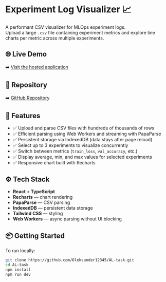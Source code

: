# Experiment Log Visualizer 📈

A performant CSV visualizer for MLOps experiment logs.  
Upload a large `.csv` file containing experiment metrics and explore line charts per metric across multiple experiments.

## 🌐 Live Demo

➡️ [Visit the hosted application](https://al-task.vercel.app/)

## 📂 Repository

➡️ [GitHub Repository](https://github.com/Oleksander12345/AL-task)

## 🧩 Features

- ✅ Upload and parse CSV files with hundreds of thousands of rows
- ✅ Efficient parsing using Web Workers and streaming with PapaParse
- ✅ Persistent storage via IndexedDB (data stays after page reload)
- ✅ Select up to 3 experiments to visualize concurrently
- ✅ Switch between metrics (`train_loss`, `val_accuracy`, etc.)
- ✅ Display average, min, and max values for selected experiments
- ✅ Responsive chart built with Recharts

## ⚙️ Tech Stack

- **React + TypeScript**
- **Recharts** — chart rendering
- **PapaParse** — CSV parsing
- **IndexedDB** — persistent data storage
- **Tailwind CSS** — styling
- **Web Workers** — async parsing without UI blocking

## 📦 Getting Started

To run locally:

```bash
git clone https://github.com/Oleksander12345/AL-task.git
cd AL-task
npm install
npm run dev
